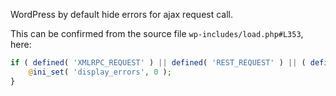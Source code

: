 WordPress by default hide errors for ajax request call.

This can be confirmed from the source file `wp-includes/load.php#L353`, here:

```php
if ( defined( 'XMLRPC_REQUEST' ) || defined( 'REST_REQUEST' ) || ( defined( 'WP_INSTALLING' ) && WP_INSTALLING ) || wp_doing_ajax() ) {
    @ini_set( 'display_errors', 0 );
}
```